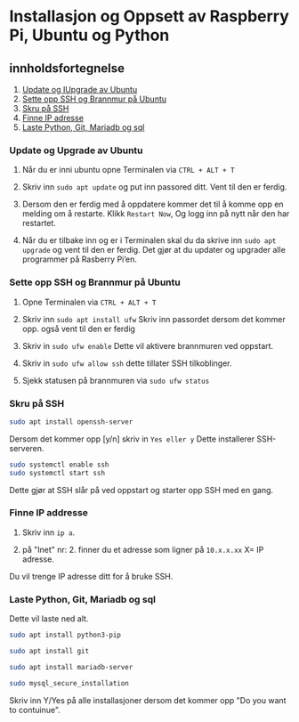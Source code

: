 # Installasjon og Oppsett av Raspberry Pi, Ubuntu og Python



## innholdsfortegnelse


1. [Update og IUpgrade av Ubuntu](#update-og-upgrade-av-ubuntu)
2. [Sette opp SSH og Brannmur på Ubuntu](#sette-opp-ssh-og-brannmur-på-ubuntu)
3. [Skru på SSH](#skru-på-ssh)
4. [Finne IP adresse](#finne-ip-addresse)
5. [Laste Python, Git, Mariadb og sql](#laste-python-git-mariadb-og-sql)


### Update og Upgrade av Ubuntu
1.	Når du er inni ubuntu opne Terminalen via ``CTRL + ALT + T``

2.	Skriv inn ``sudo apt update``  og put inn passored ditt. Vent til den er ferdig.

3.	Dersom den er ferdig med å oppdatere kommer det til å komme opp en melding om å restarte. Klikk ``Restart Now``, Og logg inn på nytt når den har restartet.

4.	Når du er tilbake inn og er i Terminalen skal du da skrive inn ``sudo apt upgrade`` og vent til den er ferdig. Det gjør at du updater og upgrader alle programmer på Rasberry Pi’en.  

### Sette opp SSH og Brannmur på Ubuntu


1. Opne Terminalen via ``CTRL + ALT + T``

2. Skriv inn ``sudo apt install ufw``  Skriv inn passordet dersom det kommer opp. også vent til den er ferdig

3. Skriv in ``sudo ufw enable`` Dette vil aktivere brannmuren ved oppstart.

4. Skriv in ``sudo ufw allow ssh`` dette tillater SSH tilkoblinger.

5. Sjekk statusen på brannmuren via ``sudo ufw status``

### Skru på SSH

```bash
sudo apt install openssh-server
```
Dersom det kommer opp [y/n] skriv in ``Yes eller y`` Dette installerer SSH-serveren.

```bash
sudo systemctl enable ssh 
sudo systemctl start ssh
```
Dette gjør at SSH slår på ved oppstart og starter opp SSH med en gang.

### Finne IP addresse

1. Skriv inn ``ip a``.

2. på "Inet" nr: 2. finner du et adresse som ligner på ``10.x.x.xx`` X= IP adresse.

 Du vil trenge IP adresse ditt for å bruke SSH.


### Laste Python, Git, Mariadb og sql
Dette vil laste ned alt.

```bash
sudo apt install python3-pip

sudo apt install git

sudo apt install mariadb-server

sudo mysql_secure_installation
```
Skriv inn Y/Yes på alle installasjoner dersom det kommer opp "Do you want to contuinue".

